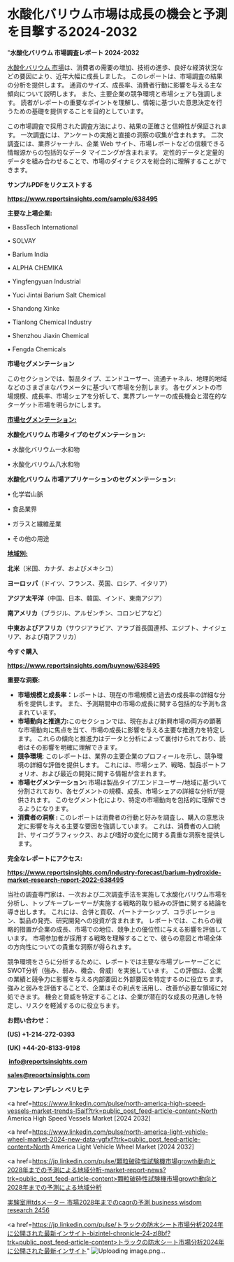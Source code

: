 # 水酸化バリウム市場は成長の機会と予測を目撃する2024-2032

"<strong>水酸化バリウム 市場調査レポート 2024-2032</strong>

<a href=https://www.reportsinsights.com/sample/638495>水酸化バリウム 市場</a>は、消費者の需要の増加、技術の進歩、良好な経済状況などの要因により、近年大幅に成長しました。 このレポートは、市場調査の結果の分析を提供します。 通貨のサイズ、成長率、消費者行動に影響を与える主な傾向について説明します。 また、主要企業の競争環境と市場シェアも強調します。 読者がレポートの重要なポイントを理解し、情報に基づいた意思決定を行うための基礎を提供することを目的としています。

この市場調査で採用された調査方法により、結果の正確さと信頼性が保証されます。 一次調査には、アンケートの実施と直接の洞察の収集が含まれます。 二次調査には、業界ジャーナル、企業 Web サイト、市場レポートなどの信頼できる情報源からの包括的なデータ マイニングが含まれます。 定性的データと定量的データを組み合わせることで、市場のダイナミクスを総合的に理解することができます。

<strong><b>サンプルPDFをリクエストする</b></strong>

<a href=https://www.reportsinsights.com/sample/638495><strong><u>https://www.reportsinsights.com/sample/638495</u></strong></a>

<strong>主要な上場企業:</strong>

• BassTech International

• SOLVAY

• Barium India

• ALPHA CHEMIKA

• Yingfengyuan Industrial

• Yuci Jintai Barium Salt Chemical

• Shandong Xinke

• Tianlong Chemical Industry

• Shenzhou Jiaxin Chemical

• Fengda Chemicals

<strong>市場セグメンテーション</strong>

このセクションでは、製品タイプ、エンドユーザー、流通チャネル、地理的地域などのさまざまなパラメータに基づいて市場を分割します。 各セグメントの市場規模、成長率、市場シェアを分析して、業界プレーヤーの成長機会と潜在的なターゲット市場を明らかにします。

<strong><u>市場セグメンテーション</u></strong><strong><u>:</u></strong>

<strong>水酸化バリウム 市場タイプのセグメンテーション:</strong>

• 水酸化バリウム一水和物

• 水酸化バリウム八水和物

<strong>水酸化バリウム 市場アプリケーションのセグメンテーション:</strong>

• 化学岩山脈

• 食品業界

• ガラスと繊維産業

• その他の用途

<strong><u>地域別</u></strong><strong><u>:</u></strong>

<strong>北米</strong>（米国、カナダ、およびメキシコ）

<strong>ヨーロッパ</strong>（ドイツ、フランス、英国、ロシア、イタリア）

<strong>アジア太平洋</strong>（中国、日本、韓国、インド、東南アジア）

<strong>南アメリカ</strong>（ブラジル、アルゼンチン、コロンビアなど）

<strong>中東およびアフリカ</strong>（サウジアラビア、アラブ首長国連邦、エジプト、ナイジェリア、および南アフリカ）

<strong>今すぐ購入</strong>

<a href=https://www.reportsinsights.com/buynow/638495><strong><u>https://www.reportsinsights.com/buynow/638495</u></strong></a>

<strong>重要な洞察:</strong>
<ul>
  <li><strong>市場規模と成長率：</strong>レポートは、現在の市場規模と過去の成長率の詳細な分析を提供します。 また、予測期間中の市場の成長に関する包括的な予測も含まれています。</li>
  <li><strong>市場動向と推進力:</strong>このセクションでは、現在および新興市場の両方の顕著な市場動向に焦点を当て、市場の成長に影響を与える主要な推進力を特定します。 これらの傾向と推進力はデータと分析によって裏付けられており、読者はその影響を明確に理解できます。</li>
  <li><strong>競争環境</strong>: このレポートは、業界の主要企業のプロフィールを示し、競争環境の詳細な評価を提供します。 これには、市場シェア、戦略、製品ポートフォリオ、および最近の開発に関する情報が含まれます。</li>
  <li><strong>市場セグメンテーション: </strong>市場は製品タイプ/エンドユーザー/地域に基づいて分割されており、各セグメントの規模、成長、市場シェアの詳細な分析が提供されます。 このセグメント化により、特定の市場動向を包括的に理解できるようになります。</li>
  <li><strong>消費者の洞察 : </strong>このレポートは消費者の行動と好みを調査し、購入の意思決定に影響を与える主要な要因を強調しています。 これは、消費者の人口統計、サイコグラフィックス、および嗜好の変化に関する貴重な洞察を提供します。</li>
</ul>
<strong>完全なレポートにアクセス:</strong>

<a href=https://www.reportsinsights.com/industry-forecast/barium-hydroxide-market-research-report-2022-638495><strong><u><b>https://www.reportsinsights.com/industry-forecast/barium-hydroxide-market-research-report-2022-638495</b></u></strong></a>

当社の調査専門家は、一次および二次調査手法を実施して水酸化バリウム市場を分析し、トップキープレーヤーが実施する戦略的取り組みの評価に関する結論を導き出します。 これには、合併と買収、パートナーシップ、コラボレーション、製品の発売、研究開発への投資が含まれます。 レポートでは、これらの戦略的措置が企業の成長、市場での地位、競争上の優位性に与える影響を評価しています。 市場参加者が採用する戦略を理解することで、彼らの意図と市場全体の方向性についての貴重な洞察が得られます。

競争環境をさらに分析するために、レポートでは主要な市場プレーヤーごとにSWOT分析（強み、弱み、機会、脅威）を実施しています。 この評価は、企業の業績と競争力に影響を与える内部要因と外部要因を特定するのに役立ちます。 強みと弱みを評価することで、企業はその利点を活用し、改善が必要な領域に対処できます。 機会と脅威を特定することは、企業が潜在的な成長の見通しを特定し、リスクを軽減するのに役立ちます。

<strong>お問い合わせ：</strong>

<strong>(US) +1-214-272-0393</strong>

<strong>(UK) +44-20-8133-9198</strong>

<strong> </strong><a href=info@reportsinsights.com><strong><u>info@reportsinsights.com</u></strong></a>

<a href=sales@reportsinsights.com><strong><u>sales@reportsinsights.com</u></strong></a>

<strong>アンセレ アンデレン ベリヒテ</strong>

<a href=https://www.linkedin.com/pulse/north-america-high-speed-vessels-market-trends-l5aif?trk=public_post_feed-article-content>North America High Speed Vessels Market [2024 2032]</a>

<a href=https://www.linkedin.com/pulse/north-america-light-vehicle-wheel-market-2024-new-data-ygfxf?trk=public_post_feed-article-content>North America Light Vehicle Wheel Market [2024 2032]</a>

<a href=https://jp.linkedin.com/pulse/顆粒破砕性試験機市場growth動向と2028年までの予測による地域分析-market-report-news?trk=public_post_feed-article-content>顆粒破砕性試験機市場growth動向と2028年までの予測による地域分析</a>

<a href=https://www.linkedin.com/pulse/実験室用tdsメーター-市場2028年までのcagrの予測-business-wisdom-research-2456/>実験室用tdsメーター 市場2028年までのcagrの予測 business wisdom research 2456</a>

<a href=https://jp.linkedin.com/pulse/トラックの防水シート市場分析2024年に公開された最新インサイト-bizintel-chronicle-24-zl8bf?trk=public_post_feed-article-content>トラックの防水シート市場分析2024年に公開された最新インサイト</a>"
![Uploading image.png…]()
